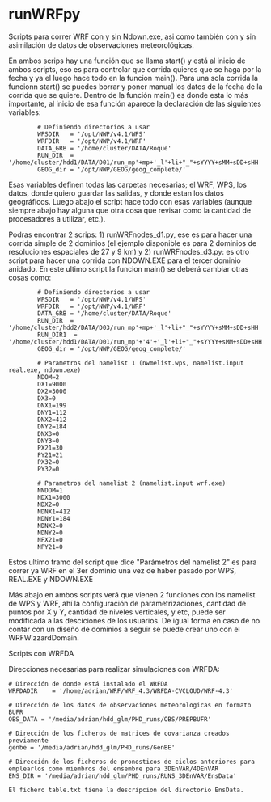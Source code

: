 # runWRFpy
Scripts para correr WRF con y sin Ndown.exe, asi como también con y sin asimilación de datos de observaciones meteorológicas.

En ambos scrips hay una función que se llama start() y está al inicio de ambos scripts, eso es para controlar que corrida quieres que se haga por la fecha y ya el luego hace todo en la funcion main(). Para una sola corrida la funcionn start() se puedes borrar y poner manual los datos de la fecha de la corrida que se quiere. Dentro de la función main() es donde esta lo más importante, al inicio de esa función aparece la declaración de las siguientes variables:

            # Definiendo directorios a usar
            WPSDIR   = '/opt/NWP/v4.1/WPS'
            WRFDIR   = '/opt/NWP/v4.1/WRF'
            DATA_GRB = '/home/cluster/DATA/Roque'
            RUN_DIR  = '/home/cluster/hdd1/DATA/D01/run_mp'+mp+'_l'+li+"_"+sYYYY+sMM+sDD+sHH
            GEOG_dir = '/opt/NWP/GEOG/geog_complete/'

Esas variables definen todas las carpetas necesarias; el WRF, WPS, los datos, donde quiero guardar las salidas, y donde estan los datos geográficos. Luego abajo el script hace todo con esas variables (aunque siempre abajo hay alguna que otra cosa que revisar como la cantidad de procesadores a utilizar, etc.).

Podras encontrar 2 scrips: 1) runWRFnodes_d1.py, ese es para hacer una corrida simple de 2 dominios (el ejemplo disponible es para 2 dominios de resoluciones espaciales de 27 y 9 km) y 2) runWRFnodes_d3.py: es otro script para hacer una corrida con NDOWN.EXE para el tercer dominio anidado. En este ultimo script la funcion main() se deberá cambiar otras cosas como:

            # Definiendo directorios a usar
            WPSDIR   = '/opt/NWP/v4.1/WPS'
            WRFDIR   = '/opt/NWP/v4.1/WRF'
            DATA_GRB = '/home/cluster/DATA/Roque'
            RUN_DIR  = '/home/cluster/hdd2/DATA/D03/run_mp'+mp+'_l'+li+"_"+sYYYY+sMM+sDD+sHH
            RUN_DIR1  = '/home/cluster/hdd1/DATA/D01/run_mp'+'4'+'_l'+li+"_"+sYYYY+sMM+sDD+sHH
            GEOG_dir = '/opt/NWP/GEOG/geog_complete/'

            # Parametros del namelist 1 (nwmelist.wps, namelist.input real.exe, ndown.exe)
            NDOM=2
            DX1=9000
            DX2=3000
            DX3=0
            DNX1=199
            DNY1=112
            DNX2=412
            DNY2=184
            DNX3=0
            DNY3=0
            PX21=30
            PY21=21
            PX32=0
            PY32=0

            # Parametros del namelist 2 (namelist.input wrf.exe)
            NNDOM=1
            NDX1=3000
            NDX2=0
            NDNX1=412
            NDNY1=184
            NDNX2=0
            NDNY2=0
            NPX21=0
            NPY21=0


Estos ultimo tramo del script que dice "Parámetros del namelist 2" es para correr ya WRF en el 3er dominio una vez de haber pasado por WPS, REAL.EXE y NDOWN.EXE

Más abajo en ambos scripts verá que vienen 2 funciones con los namelist de WPS y WRF, ahí la configuración de parametrizaciones, cantidad de puntos por X y Y, cantidad de niveles verticales, y etc, puede ser modificada a las desciciones de los usuarios. De igual forma en caso de no contar con un diseño de dominios a seguir se puede crear uno con el WRFWizzardDomain.


Scripts con WRFDA

Direcciones necesarias para realizar simulaciones con WRFDA:

    # Dirección de donde está instalado el WRFDA
    WRFDADIR    = '/home/adrian/WRF/WRF_4.3/WRFDA-CVCLOUD/WRF-4.3' 

    # Dirección de los datos de observaciones meteorologicas en formato BUFR
    OBS_DATA = '/media/adrian/hdd_glm/PHD_runs/OBS/PREPBUFR'

    # Dirección de los ficheros de matrices de covarianza creados previamente
    genbe = '/media/adrian/hdd_glm/PHD_runs/GenBE'
    
    # Dirección de los ficheros de pronosticos de ciclos anteriores para emplearlos como miembros del ensembre para 3DEnVAR/4DEnVAR
    ENS_DIR = '/media/adrian/hdd_glm/PHD_runs/RUNS_3DEnVAR/EnsData'
    
    El fichero table.txt tiene la descripcion del directorio EnsData.
    
    
    
    
    
    
    






